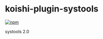 # koishi-plugin-systools

[![npm](https://img.shields.io/npm/v/koishi-plugin-systools?style=flat-square)](https://www.npmjs.com/package/koishi-plugin-systools)

systools 2.0
